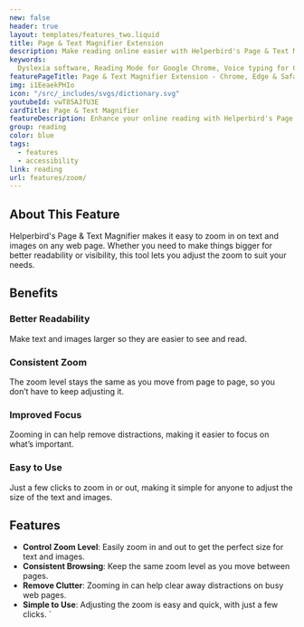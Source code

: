 ```yaml
---
new: false
header: true
layout: templates/features_two.liquid
title: Page & Text Magnifier Extension
description: Make reading online easier with Helperbird's Page & Text Magnifier. Zoom in on text and images for better readability on Chrome, Edge, and Safari. Try it today!
keywords:
  Dyslexia software, Reading Mode for Google Chrome, Voice typing for Chrome, Text to speech for Chrome, text reader, Immersive Reader, dyslexia fonts, accessibility software, dyslexia software, Helperbird for Edge, Helperbird for Firefox, Helperbird for Chrome, Opendyslexic for Chrome, OpenDyslexic
featurePageTitle: Page & Text Magnifier Extension - Chrome, Edge & Safari
img: i1EeaekPHIo
icon: "/src/_includes/svgs/dictionary.svg"
youtubeId: vwT8SAJfU3E
cardTitle: Page & Text Magnifier
featureDescription: Enhance your online reading with Helperbird's Page & Text Magnifier. Easily zoom in on text and entire pages for better readability and visibility.
group: reading
color: blue
tags:
  - features
  - accessibility
link: reading
url: features/zoom/
---
```


## About This Feature

Helperbird's Page & Text Magnifier makes it easy to zoom in on text and images on any web page. Whether you need to make things bigger for better readability or visibility, this tool lets you adjust the zoom to suit your needs.

## Benefits

### Better Readability
Make text and images larger so they are easier to see and read.

### Consistent Zoom
The zoom level stays the same as you move from page to page, so you don’t have to keep adjusting it.

### Improved Focus
Zooming in can help remove distractions, making it easier to focus on what’s important.

### Easy to Use
Just a few clicks to zoom in or out, making it simple for anyone to adjust the size of the text and images.

## Features

- **Control Zoom Level**: Easily zoom in and out to get the perfect size for text and images.
- **Consistent Browsing**: Keep the same zoom level as you move between pages.
- **Remove Clutter**: Zooming in can help clear away distractions on busy web pages.
- **Simple to Use**: Adjusting the zoom is easy and quick, with just a few clicks.
`